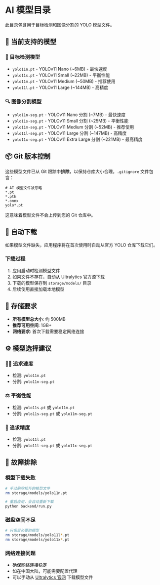 # AI 模型目录

此目录包含用于目标检测和图像分割的 YOLO 模型文件。

## 🤖 当前支持的模型

### 🎯 目标检测模型
- `yolo11n.pt` - YOLOv11 Nano (~6MB) - 最快速度
- `yolo11s.pt` - YOLOv11 Small (~22MB) - 平衡性能
- `yolo11m.pt` - YOLOv11 Medium (~50MB) - 推荐使用
- `yolo11l.pt` - YOLOv11 Large (~144MB) - 高精度

### 🔍 图像分割模型
- `yolo11n-seg.pt` - YOLOv11 Nano 分割 (~7MB) - 最快速度
- `yolo11s-seg.pt` - YOLOv11 Small 分割 (~25MB) - 平衡性能
- `yolo11m-seg.pt` - YOLOv11 Medium 分割 (~52MB) - 推荐使用
- `yolo11l-seg.pt` - YOLOv11 Large 分割 (~147MB) - 高精度
- `yolo11x-seg.pt` - YOLOv11 Extra Large 分割 (~221MB) - 最高精度

## 📦 Git 版本控制

这些模型文件已从 Git 跟踪中**排除**，以保持仓库大小合理。`.gitignore` 文件包含：

```gitignore
# AI 模型文件被忽略
*.pt
*.pth
*.onnx
yolo*.pt
```

这意味着模型文件不会上传到您的 Git 仓库中。

## 🚀 自动下载

如果模型文件缺失，应用程序将在首次使用时自动从官方 YOLO 仓库下载它们。

### 下载过程
1. 应用启动时检测模型文件
2. 如果文件不存在，自动从 Ultralytics 官方源下载
3. 下载的模型保存到 `storage/models/` 目录
4. 后续使用直接加载本地模型

## 💾 存储要求

- **所有模型总大小**: 约 500MB
- **推荐可用空间**: 1GB+
- **网络要求**: 首次下载需要稳定网络连接

## ⚙️ 模型选择建议

### 🏃‍♂️ 追求速度
- 检测: `yolo11n.pt`
- 分割: `yolo11n-seg.pt`

### ⚖️ 平衡性能
- 检测: `yolo11s.pt` 或 `yolo11m.pt`
- 分割: `yolo11s-seg.pt` 或 `yolo11m-seg.pt`

### 🎯 追求精度
- 检测: `yolo11l.pt`
- 分割: `yolo11l-seg.pt` 或 `yolo11x-seg.pt`

## 🔧 故障排除

### 模型下载失败
```bash
# 手动删除损坏的模型文件
rm storage/models/yolo11n.pt

# 重启应用，会自动重新下载
python backend/run.py
```

### 磁盘空间不足
```bash
# 只保留必要的模型
rm storage/models/yolo11l*.pt
rm storage/models/yolo11x*.pt
```

### 网络连接问题
- 确保网络连接稳定
- 如在中国大陆，可能需要配置代理
- 可以手动从 [Ultralytics 官网](https://github.com/ultralytics/assets/releases) 下载模型文件
